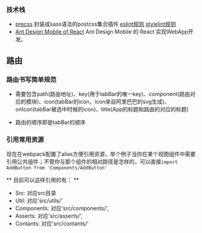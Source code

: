 ### 技术栈
- [precss](https://github.com/jonathantneal/precss) 封装成sass语法的postcss集合插件
[eslint规则](http://git.jc/app-h5/docs/blob/master/frontend/.eslintrc.js)
[stylelint规则](http://git.jc/app-h5/docs/blob/master/frontend/.stylelintrc)
- [Ant Design Mobile of React](https://mobile.ant.design/) Ant Design Mobile 的 React 实现WebApp开发。

## 路由

### 路由书写简单规范

- 需要包含path(路由地址)、key(用于tabBar的唯一key)、component(路由对应的模块)、icon(tabBar的icon，icon来自阿里巴巴的svg生成)、onIcon(tabBar被选中时候的icon)、title(App的标题和路由的对应的标题)

- 路由的顺序即是tabBar的顺序

### 引用常用资源

现在在webpack配置了alias方便引用资源，举个例子当你在某个视图组件中需要引用公共组件；不管你与那个组件的相对路径是怎样的，可以直接`import AddButton from 'Components/AddButton'`

** 目前可以这样引用的有： **

- Src: 对应src目录
- Util: 对应'src/utils/'
- Components: 对应'src/components/',
- Asserts: 对应'src/asserts/',
- Contants: 对应'src/contants/'
